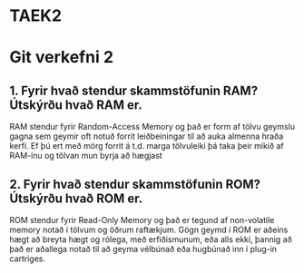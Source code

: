 # TAEK2
# Git verkefni 2

## 1. Fyrir hvað stendur skammstöfunin RAM? Útskýrðu hvað RAM er.

RAM stendur fyrir Random-Access Memory og það er form af tölvu geymslu gagna sem geymir oft notuð forrit leiðbeiningar til að auka almenna hraða kerfi. Ef þú ert með mörg forrit á t.d. marga tölvuleiki þá taka þeir mikið af RAM-inu og
tölvan mun byrja að hægjast

## 2. Fyrir hvað stendur skammstöfunin ROM? Útskýrðu hvað ROM er.

ROM stendur fyrir Read-Only Memory og það er tegund af non-volatile memory notað í tölvum og öðrum raftækjum. Gögn geymd í ROM er aðeins hægt að breyta hægt og rólega, með erfiðismunum, eða alls ekki, þannig að það er aðallega notað til að geyma vélbúnað eða hugbúnað inn í plug-in cartriges.
